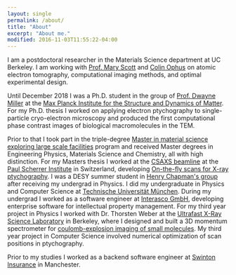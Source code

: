 ```yaml
---
layout: single
permalink: /about/
title: "About"
excerpt: "About me."
modified: 2016-11-03T11:55:22-04:00
---
```


I am a postdoctoral researcher in the Materials Science department at UC Berkeley. I am working with [Prof. Mary Scott](https://scott.mse.berkeley.edu/people/mary-scott/) and [Colin Ophus](https://foundry.lbl.gov/about/staff/colin-ophus/) on atomic electron tomography, computational imaging methods, and optimal experimental design.

Until December 2018 I was a Ph.D. student in the group of [Prof. Dwayne Miller](https://www.mpsd.mpg.de/forschung/atomare-aufloesung) at the [Max Planck Institute for the Structure and Dynamics of Matter](https://www.mpsd.mpg.de/de). For my Ph.D. thesis I worked on applying electron ptychography to single-particle cryo-electron microscopy and produced the first computational phase contrast images of biological macromolecules in the TEM.

Prior to that I took part in the triple-degree [Master in material science exploring large scale facilities](https://www.mamaself.eu/) program and received Master degrees in Engineering Physics, Materials Science and Chemistry, all with high distinction. For my Masters thesis I worked at the [CSAXS beamline](https://www.psi.ch/sls/csaxs/) at the [Paul Scherrer Institute](https://www.psi.ch/) in Switzerland, developing [On-the-fly scans for X-ray ptychography](http://aip.scitation.org/doi/abs/10.1063/1.4904943?journalCode=apl).
I was a DESY summer student in [Henry Chapman's group](https://cid.cfel.de/) after receiving my undergrad in Physics.
I did my undergraduate in Physics and Computer Science at [Technische Universität München](https://www.tum.de/).
During my undergrad I worked as a software engineer at [Interasco GmbH](https://www.interasco.de/en), developing enterprise software for intellectual property management.
For my third year project in Physics I worked with Dr. Thorsten Weber at the [Ultrafast X-Ray Science Laboratory](http://ultrafast.lbl.gov/) in Berkeley, where I designed and built a 3D momentum spectrometer for [coulomb-explosion imaging of small molecules](http://journals.aps.org/pra/abstract/10.1103/PhysRevA.89.013403). My third year project in Computer Science involved numerical optimization of scan positions in ptychography.

Prior to my studies I worked as a backend software engineer at [Swinton Insurance](https://www.swinton.co.uk/) in Manchester.
